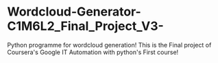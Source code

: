 # Wordcloud-Generator-C1M6L2_Final_Project_V3-
Python programme for wordcloud generation! This is the Final project of Coursera's Google IT Automation with python's First course!
